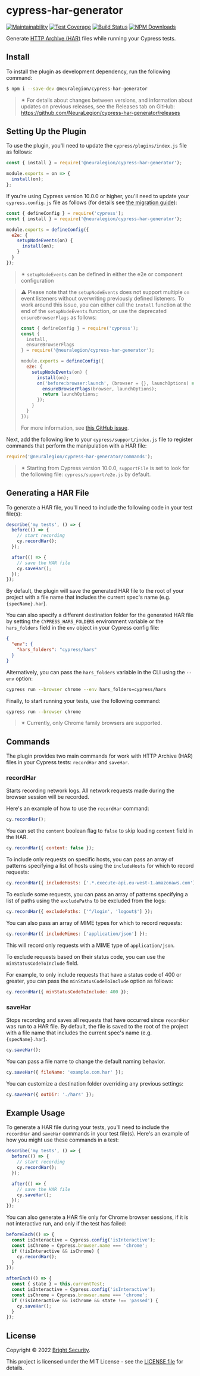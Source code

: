 # cypress-har-generator

[![Maintainability](https://api.codeclimate.com/v1/badges/231b9635d2cc00131b69/maintainability)](https://codeclimate.com/github/NeuraLegion/cypress-har-generator/maintainability)
[![Test Coverage](https://api.codeclimate.com/v1/badges/231b9635d2cc00131b69/test_coverage)](https://codeclimate.com/github/NeuraLegion/cypress-har-generator/test_coverage)
[![Build Status](https://github.com/NeuraLegion/cypress-har-generator/actions/workflows/coverage.yml/badge.svg?branch=master&event=push)](https://github.com/NeuraLegion/cypress-har-generator/actions/workflows/coverage.yml?query=branch%3Amaster+event%3Apush)
[![NPM Downloads](https://img.shields.io/npm/dw/@neuralegion/cypress-har-generator?label=NPM%20Downloads)](https://www.npmjs.com/package/@neuralegion/cypress-har-generator)

Generate [HTTP Archive (HAR)](http://www.softwareishard.com/blog/har-12-spec/) files while running your Cypress tests.

## Install

To install the plugin as development dependency, run the following command:

```bash
$ npm i --save-dev @neuralegion/cypress-har-generator
```

> ✴ For details about changes between versions, and information about updates on previous releases, see the Releases tab on GitHub: https://github.com/NeuraLegion/cypress-har-generator/releases

## Setting Up the Plugin

To use the plugin, you'll need to update the `cypress/plugins/index.js` file as follows:

```js
const { install } = require('@neuralegion/cypress-har-generator');

module.exports = on => {
  install(on);
};
```

If you're using Cypress version 10.0.0 or higher, you'll need to update your `cypress.config.js` file as follows (for details see [the migration guide](https://docs.cypress.io/guides/references/migration-guide#Plugins-File-Removed)):

```js
const { defineConfig } = require('cypress');
const { install } = require('@neuralegion/cypress-har-generator');

module.exports = defineConfig({
  e2e: {
    setupNodeEvents(on) {
      install(on);
    }
  }
});
```

> ✴ `setupNodeEvents` can be defined in either the e2e or component configuration

> ⚠ Please note that the `setupNodeEvents` does not support multiple `on` event listeners without overwriting previously defined listeners. To work around this issue, you can either call the `install` function at the end of the `setupNodeEvents` function, or use the deprecated `ensureBrowserFlags` as follows:
>
> ```js
> const { defineConfig } = require('cypress');
> const {
>   install,
>   ensureBrowserFlags
> } = require('@neuralegion/cypress-har-generator');
>
> module.exports = defineConfig({
>   e2e: {
>     setupNodeEvents(on) {
>       install(on);
>       on('before:browser:launch', (browser = {}, launchOptions) => {
>         ensureBrowserFlags(browser, launchOptions);
>         return launchOptions;
>       });
>     }
>   }
> });
> ```
>
> For more information, see [this GitHub issue](https://github.com/cypress-io/cypress/issues/5240).

Next, add the following line to your `cypress/support/index.js` file to register commands that perform the manipulation with a HAR file:

```js
require('@neuralegion/cypress-har-generator/commands');
```

> ✴ Starting from Cypress version 10.0.0, `supportFile` is set to look for the following file: `cypress/support/e2e.js` by default.

## Generating a HAR File

To generate a HAR file, you'll need to include the following code in your test file(s):

```js
describe('my tests', () => {
  before(() => {
    // start recording
    cy.recordHar();
  });

  after(() => {
    // save the HAR file
    cy.saveHar();
  });
});
```

By default, the plugin will save the generated HAR file to the root of your project with a file name that includes the current spec's name (e.g. `{specName}.har`).

You can also specify a different destination folder for the generated HAR file by setting the `CYPRESS_HARS_FOLDERS` environment variable or the `hars_folders` field in the `env` object in your Cypress config file:

```json
{
  "env": {
    "hars_folders": "cypress/hars"
  }
}
```

Alternatively, you can pass the `hars_folders` variable in the CLI using the `--env` option:

```bash
cypress run --browser chrome --env hars_folders=cypress/hars
```

Finally, to start running your tests, use the following command:

```bash
cypress run --browser chrome
```

> ✴ Currently, only Chrome family browsers are supported.

## Commands

The plugin provides two main commands for work with HTTP Archive (HAR) files in your Cypress tests: `recordHar` and `saveHar`.

### recordHar

Starts recording network logs. All network requests made during the browser session will be recorded.

Here's an example of how to use the `recordHar` command:

```js
cy.recordHar();
```

You can set the `content` boolean flag to `false` to skip loading `content` field in the HAR.

```js
cy.recordHar({ content: false });
```

To include only requests on specific hosts, you can pass an array of patterns specifying a list of hosts using the `includeHosts` for which to record requests:

```js
cy.recordHar({ includeHosts: ['.*.execute-api.eu-west-1.amazonaws.com'] });
```

To exclude some requests, you can pass an array of patterns specifying a list of paths using the `excludePaths` to be excluded from the logs:

```js
cy.recordHar({ excludePaths: ['^/login', 'logout$'] });
```

You can also pass an array of MIME types for which to record requests:

```js
cy.recordHar({ includeMimes: ['application/json'] });
```

This will record only requests with a MIME type of `application/json`.

To exclude requests based on their status code, you can use the `minStatusCodeToInclude` field.

For example, to only include requests that have a status code of 400 or greater, you can pass the `minStatusCodeToInclude` option as follows:

```js
cy.recordHar({ minStatusCodeToInclude: 400 });
```

### saveHar

Stops recording and saves all requests that have occurred since `recordHar` was run to a HAR file. By default, the file is saved to the root of the project with a file name that includes the current spec's name (e.g. `{specName}.har`).

```js
cy.saveHar();
```

You can pass a file name to change the default naming behavior.

```js
cy.saveHar({ fileName: 'example.com.har' });
```

You can customize a destination folder overriding any previous settings:

```js
cy.saveHar({ outDir: './hars' });
```

## Example Usage

To generate a HAR file during your tests, you'll need to include the `recordHar` and `saveHar` commands in your test file(s). Here's an example of how you might use these commands in a test:

```js
describe('my tests', () => {
  before(() => {
    // start recording
    cy.recordHar();
  });

  after(() => {
    // save the HAR file
    cy.saveHar();
  });
});
```

You can also generate a HAR file only for Chrome browser sessions, if it is not interactive run, and only if the test has failed:

```js
beforeEach(() => {
  const isInteractive = Cypress.config('isInteractive');
  const isChrome = Cypress.browser.name === 'chrome';
  if (!isInteractive && isChrome) {
    cy.recordHar();
  }
});

afterEach(() => {
  const { state } = this.currentTest;
  const isInteractive = Cypress.config('isInteractive');
  const isChrome = Cypress.browser.name === 'chrome';
  if (!isInteractive && isChrome && state !== 'passed') {
    cy.saveHar();
  }
});
```

## License

Copyright © 2022 [Bright Security](https://brightsec.com/).

This project is licensed under the MIT License - see the [LICENSE file](LICENSE) for details.
